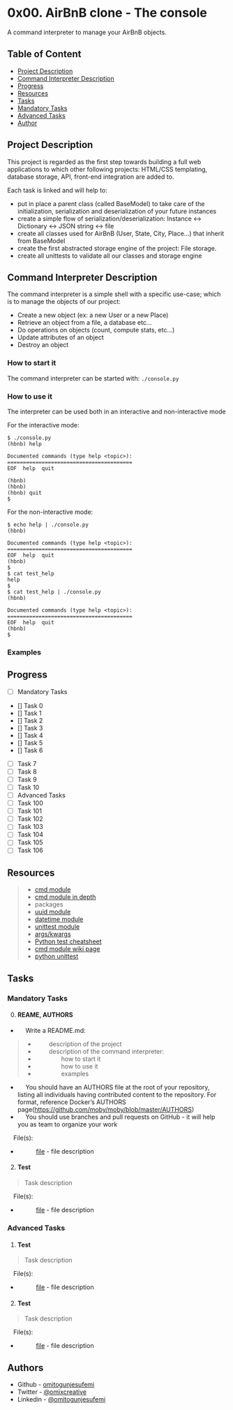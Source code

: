 # 0x00. AirBnB clone - The console
A command interpreter to manage your AirBnB objects.

## Table of Content
- [Project Description](#project-description)
- [Command Interpreter Description](#command-interpreter-description)
- [Progress](#progress)
- [Resources](#resources)
- [Tasks](#tasks)
 - [Mandatory Tasks](#mandatory-tasks)
 - [Advanced Tasks](#advanced-tasks)
- [Author](#author)

## Project Description
This project is regarded as the first step towards building a full web applications to which other following projects: HTML/CSS templating, database storage, API, front-end integration are added to.

Each task is linked and will help to:
- put in place a parent class (called BaseModel) to take care of the initialization, serialization and deserialization of your future instances
- create a simple flow of serialization/deserialization: Instance <-> Dictionary <-> JSON string <-> file
- create all classes used for AirBnB (User, State, City, Place…) that inherit from BaseModel
- create the first abstracted storage engine of the project: File storage.
- create all unittests to validate all our classes and storage engine

## Command Interpreter Description
The command interpreter is a simple shell with a specific use-case; which is to manage the objects of our project:
- Create a new object (ex: a new User or a new Place)
- Retrieve an object from a file, a database etc…
- Do operations on objects (count, compute stats, etc…)
- Update attributes of an object
- Destroy an object
### How to start it
The command interpreter can be started with:
`./console.py`
### How to use it
The interpreter can be used both in an interactive and non-interactive mode

For the interactive mode:
```
$ ./console.py
(hbnb) help

Documented commands (type help <topic>):
========================================
EOF  help  quit

(hbnb)
(hbnb)
(hbnb) quit
$
```

For the non-interactive mode:
```
$ echo help | ./console.py
(hbnb)

Documented commands (type help <topic>):
========================================
EOF  help  quit
(hbnb)
$
$ cat test_help
help
$
$ cat test_help | ./console.py
(hbnb)

Documented commands (type help <topic>):
========================================
EOF  help  quit
(hbnb)
$
```
### Examples

## Progress
- [ ] Mandatory Tasks
 - [] Task 0
 - [] Task 1
 - [] Task 2
 - [] Task 3
 - [] Task 4
 - [] Task 5
 - [] Task 6
 - [ ] Task 7
 - [ ] Task 8
 - [ ] Task 9
 - [ ] Task 10
- [ ] Advanced Tasks
 - [ ] Task 100
 - [ ] Task 101
 - [ ] Task 102
 - [ ] Task 103
 - [ ] Task 104
 - [ ] Task 105
 - [ ] Task 106

## Resources
> - [cmd module](https://docs.python.org/3.8/library/cmd.html)
> - [cmd module in depth](http://pymotw.com/2/cmd/)
> - packages
> - [uuid module](https://docs.python.org/3.8/library/uuid.html)
> - [datetime module](https://docs.python.org/3.8/library/datetime.html)
> - [unittest module](https://docs.python.org/3.8/library/unittest.html#module-unittest)
> - [args/kwargs](https://www.digitalocean.com/community/tutorials/how-to-use-args-and-kwargs-in-python-3)
> - [Python test cheatsheet](https://www.pythonsheets.com/notes/python-tests.html)
> - [cmd module wiki page](https://wiki.python.org/moin/CmdModule)
> - [python unittest](https://realpython.com/python-testing/)

## Tasks
### Mandatory Tasks
0. #### REAME, AUTHORS
- &emsp; Write a README.md:
> - &emsp;&emsp; description of the project
> - &emsp;&emsp; description of the command interpreter:
> - &emsp;&emsp;&emsp;&emsp; how to start it
> - &emsp;&emsp;&emsp;&emsp; how to use it
> - &emsp;&emsp;&emsp;&emsp; examples
- &emsp; You should have an AUTHORS file at the root of your repository, listing all individuals having contributed content to the repository. For format, reference Docker’s AUTHORS page(https://github.com/moby/moby/blob/master/AUTHORS)
- &emsp; You should use branches and pull requests on GitHub - it will help you as team to organize your work

&emsp;File(s):
- &emsp;&emsp;&emsp;[file]() - file description
2. #### Test
> Task description

&emsp;File(s):
- &emsp;&emsp;&emsp;[file]() - file description

### Advanced Tasks
1. #### Test
> Task description

&emsp;File(s):
- &emsp;&emsp;&emsp;[file]() - file description
2. #### Test
> Task description

&emsp;File(s):
- &emsp;&emsp;&emsp;[file]() - file description

## Authors
- Github - [omitogunjesufemi](https://github.com/omitogunjesufemi)
- Twitter - [@omixcreative](https://twitter.com/omixcreative)
- Linkedin - [@omitogunjesufemi](https://www.linkedin.com/in/omitogunjesufemi)

